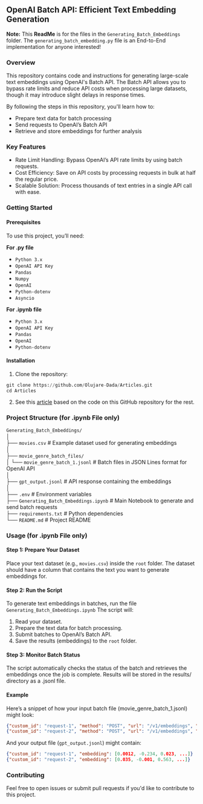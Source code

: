 ## OpenAI Batch API: Efficient Text Embedding Generation

**Note:** This **ReadMe** is for the files in the `Generating_Batch_Embeddings` folder. The `generating_batch_embedding.py` file is an End-to-End implementation for anyone interested!

### Overview
This repository contains code and instructions for generating large-scale text embeddings using OpenAI's Batch API. The Batch API allows you to bypass rate limits and reduce API costs when processing large datasets, though it may introduce slight delays in response times.

By following the steps in this repository, you'll learn how to:

- Prepare text data for batch processing
- Send requests to OpenAI’s Batch API
- Retrieve and store embeddings for further analysis

### Key Features
- Rate Limit Handling: Bypass OpenAI’s API rate limits by using batch requests.
- Cost Efficiency: Save on API costs by processing requests in bulk at half the regular price.
- Scalable Solution: Process thousands of text entries in a single API call with ease.

### Getting Started
#### Prerequisites
To use this project, you’ll need:

**For .py file**
- `Python 3.x`
- `OpenAI API Key`
- `Pandas`
- `Numpy`
- `OpenAI`
- `Python-dotenv`
- `Asyncio`

**For .ipynb file**
- `Python 3.x`
- `OpenAI API Key`
- `Pandas`
- `OpenAI`
- `Python-dotenv`


#### Installation
1. Clone the repository:

```Python 
git clone https://github.com/Olujare-Dada/Articles.git
cd Articles
```

2. See this [article](https://medium.com/p/c9cd5f8a1961/edit) based on the code on this GitHub repository for the rest.


### Project Structure (for .ipynb File only)
`Generating_Batch_Embeddings/`<br>
│<br>
├──  `movies.csv`                            # Example dataset used for generating embeddings<br>
│<br>
├── `movie_genre_batch_files/`<br>
│   └── `movie_genre_batch_1.jsonl`          # Batch files in JSON Lines format for OpenAI API<br>
│<br>
├── `gpt_output.jsonl`                       # API response containing the embeddings<br>
│<br>
├── `.env`                                   # Environment variables<br>
├── `Generating_Batch_Embeddings.ipynb`      # Main Notebook to generate and send batch requests<br>
├── `requirements.txt`                       # Python dependencies<br>
└── `README.md`                              # Project README<br>


### Usage (for .ipynb File only)
#### Step 1: Prepare Your Dataset
Place your text dataset (e.g., `movies.csv`) inside the `root` folder. The dataset should have a column that contains the text you want to generate embeddings for.

#### Step 2: Run the Script
To generate text embeddings in batches, run the file `Generating_Batch_Embeddings.ipynb`
The script will:
1. Read your dataset.
2. Prepare the text data for batch processing.
3. Submit batches to OpenAI’s Batch API.
4. Save the results (embeddings) to the `root` folder.

#### Step 3: Monitor Batch Status
The script automatically checks the status of the batch and retrieves the embeddings once the job is complete. Results will be stored in the results/ directory as a .jsonl file.

#### Example
Here’s a snippet of how your input batch file (movie_genre_batch_1.jsonl) might look:
```json
{"custom_id": "request-1", "method": "POST", "url": "/v1/embeddings", "body": {"model": "text-embedding-ada-002", "input": "Adventure|Animation|Children"}}
{"custom_id": "request-2", "method": "POST", "url": "/v1/embeddings", "body": {"model": "text-embedding-ada-002", "input": "Comedy"}}
```
And your output file (`gpt_output.jsonl`) might contain:
```json
{"custom_id": "request-1", "embedding": [0.0012, -0.234, 0.023, ...]}
{"custom_id": "request-2", "embedding": [0.035, -0.001, 0.563, ...]}
```

### Contributing
Feel free to open issues or submit pull requests if you'd like to contribute to this project.
